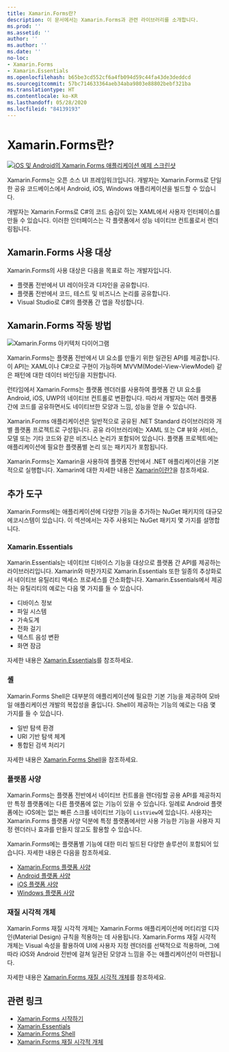 ```yaml
---
title: Xamarin.Forms란?
description: 이 문서에서는 Xamarin.Forms과 관련 라이브러리를 소개합니다.
ms.prod: ''
ms.assetid: ''
author: ''
ms.author: ''
ms.date: ''
no-loc:
- Xamarin.Forms
- Xamarin.Essentials
ms.openlocfilehash: b65be3cd552cf6a4fb094d59c44fa43de3deddcd
ms.sourcegitcommit: 57bc714633364aeb34aba9803e88802bebf321ba
ms.translationtype: HT
ms.contentlocale: ko-KR
ms.lasthandoff: 05/28/2020
ms.locfileid: "84139193"
---
```

# <a name="what-is-xamarinforms"></a>Xamarin.Forms란?

[![iOS 및 Android의 Xamarin.Forms 애플리케이션 예제 스크린샷](what-is-xamarin-forms-images/xamarin-forms-app-cropped.png)](what-is-xamarin-forms-images/xamarin-forms-app.png#lightbox)

Xamarin.Forms는 오픈 소스 UI 프레임워크입니다. 개발자는 Xamarin.Forms로 단일한 공유 코드베이스에서 Android, iOS, Windows 애플리케이션을 빌드할 수 있습니다.

개발자는 Xamarin.Forms로 C#의 코드 숨김이 있는 XAML에서 사용자 인터페이스를 만들 수 있습니다. 이러한 인터페이스는 각 플랫폼에서 성능 네이티브 컨트롤로서 렌더링됩니다.

## <a name="who-xamarinforms-is-for"></a>Xamarin.Forms 사용 대상

Xamarin.Forms의 사용 대상은 다음을 목표로 하는 개발자입니다.

- 플랫폼 전반에서 UI 레이아웃과 디자인을 공유합니다.
- 플랫폼 전반에서 코드, 테스트 및 비즈니스 논리를 공유합니다.
- Visual Studio로 C#의 플랫폼 간 앱을 작성합니다.

## <a name="how-xamarinforms-works"></a>Xamarin.Forms 작동 방법

![Xamarin.Forms 아키텍처 다이어그램](what-is-xamarin-forms-images/xamarin-forms-architecture.png)

Xamarin.Forms는 플랫폼 전반에서 UI 요소를 만들기 위한 일관된 API를 제공합니다. 이 API는 XAML이나 C#으로 구현이 가능하며 MVVM(Model-View-ViewModel) 같은 패턴에 대한 데이터 바인딩을 지원합니다.

런타임에서 Xamarin.Forms는 플랫폼 렌더러를 사용하여 플랫폼 간 UI 요소를 Android, iOS, UWP의 네이티브 컨트롤로 변환합니다. 따라서 개발자는 여러 플랫폼 간에 코드를 공유하면서도 네이티브한 모양과 느낌, 성능을 얻을 수 있습니다.

Xamarin.Forms 애플리케이션은 일반적으로 공유된 .NET Standard 라이브러리와 개별 플랫폼 프로젝트로 구성됩니다. 공유 라이브러리에는 XAML 또는 C# 뷰와 서비스, 모델 또는 기타 코드와 같은 비즈니스 논리가 포함되어 있습니다. 플랫폼 프로젝트에는 애플리케이션에 필요한 플랫폼별 논리 또는 패키지가 포함됩니다.

Xamarin.Forms는 Xamarin을 사용하여 플랫폼 전반에서 .NET 애플리케이션을 기본적으로 실행합니다. Xamarin에 대한 자세한 내용은 [Xamarin이란?](~/get-started/what-is-xamarin.md)을 참조하세요.

## <a name="additional-tools"></a>추가 도구

Xamarin.Forms에는 애플리케이션에 다양한 기능을 추가하는 NuGet 패키지의 대규모 에코시스템이 있습니다. 이 섹션에서는 자주 사용되는 NuGet 패키지 몇 가지를 설명합니다.

### Xamarin.Essentials

Xamarin.Essentials는 네이티브 디바이스 기능을 대상으로 플랫폼 간 API를 제공하는 라이브러리입니다. Xamarin와 마찬가지로 Xamarin.Essentials 또한 일종의 추상화로서 네이티브 유틸리티 액세스 프로세스를 간소화합니다. Xamarin.Essentials에서 제공하는 유틸리티의 예로는 다음 몇 가지를 들 수 있습니다.

- 디바이스 정보
- 파일 시스템
- 가속도계
- 전화 걸기
- 텍스트 음성 변환
- 화면 잠금

자세한 내용은 [Xamarin.Essentials](~/essentials/index.md)를 참조하세요.

### <a name="shell"></a>셸

Xamarin.Forms Shell은 대부분의 애플리케이션에 필요한 기본 기능을 제공하여 모바일 애플리케이션 개발의 복잡성을 줄입니다. Shell이 제공하는 기능의 예로는 다음 몇 가지를 들 수 있습니다.

- 일반 탐색 환경
- URI 기반 탐색 체계
- 통합된 검색 처리기

자세한 내용은 [Xamarin.Forms Shell](~/xamarin-forms/app-fundamentals/shell/index.md)을 참조하세요.

### <a name="platform-specifics"></a>플랫폼 사양

Xamarin.Forms는 플랫폼 전반에서 네이티브 컨트롤을 렌더링할 공용 API를 제공하지만 특정 플랫폼에는 다른 플랫폼에 없는 기능이 있을 수 있습니다. 일례로 Android 플랫폼에는 iOS에는 없는 빠른 스크롤 네이티브 기능이 `ListView`에 있습니다. 사용자는 Xamarin.Forms 플랫폼 사양 덕분에 특정 플랫폼에서만 사용 가능한 기능을 사용자 지정 렌더러나 효과를 만들지 않고도 활용할 수 있습니다.

Xamarin.Forms에는 플랫폼별 기능에 대한 미리 빌드된 다양한 솔루션이 포함되어 있습니다. 자세한 내용은 다음을 참조하세요.

- [Xamarin.Forms 플랫폼 사양](~/xamarin-forms/platform/platform-specifics/index.md)
- [Android 플랫폼 사양](~/xamarin-forms/platform/android/index.md)
- [iOS 플랫폼 사양](~/xamarin-forms/platform/ios/index.md)
- [Windows 플랫폼 사양](~/xamarin-forms/platform/windows/index.md)

### <a name="material-visual"></a>재질 시각적 개체

Xamarin.Forms 재질 시각적 개체는 Xamarin.Forms 애플리케이션에 머티리얼 디자인(Material Design) 규칙을 적용하는 데 사용됩니다. Xamarin.Forms 재질 시각적 개체는 Visual 속성을 활용하여 UI에 사용자 지정 렌더러를 선택적으로 적용하며, 그에 따라 iOS와 Android 전반에 걸쳐 일관된 모양과 느낌을 주는 애플리케이션이 마련됩니다.

자세한 내용은 [Xamarin.Forms 재질 시각적 개체](~/xamarin-forms/user-interface/visual/material-visual.md)를 참조하세요.

## <a name="related-links"></a>관련 링크

- [Xamarin.Forms 시작하기](~/xamarin-forms/index.yml)
- [Xamarin.Essentials](~/essentials/index.md)
- [Xamarin.Forms Shell](~/xamarin-forms/app-fundamentals/shell/index.md)
- [Xamarin.Forms 재질 시각적 개체](~/xamarin-forms/user-interface/visual/material-visual.md)
